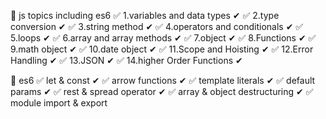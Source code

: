 🎁 js topics including es6
✅ 1.variables and data types ✔
✅ 2.type conversion ✔
✅ 3.string method ✔
✅ 4.operators and conditionals ✔
✅ 5.loops ✔
✅ 6.array and array methods ✔
✅ 7.object ✔
✅ 8.Functions ✔
✅ 9.math object ✔
✅ 10.date object ✔
✅ 11.Scope and Hoisting ✔
✅ 12.Error Handling ✔
✅ 13.JSON ✔
✅ 14.higher Order Functions ✔

🎁 es6
✅ let & const ✔
✅ arrow functions ✔
✅ template literals ✔
✅ default params ✔
✅ rest & spread operator ✔
✅ array & object destructuring ✔
✅ module import & export 

